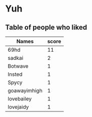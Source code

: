 # Yuh
## Table of people who liked
Names | score
--- | ---
69hd | 11
sadkai | 2
Botwave | 1
Insted | 1
Spycy | 1
goawayimhigh | 1
lovebailey | 1
lovejaidy | 1
